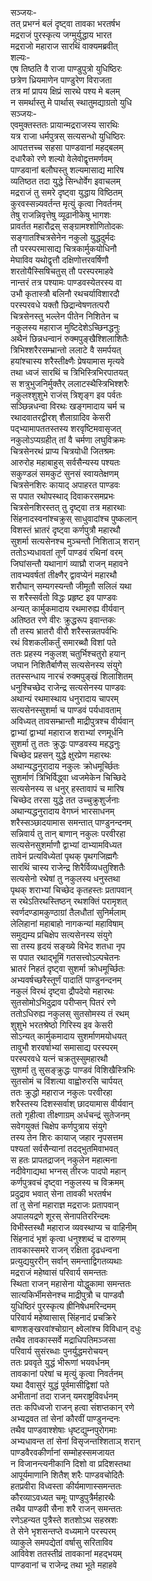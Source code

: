 सञ्जयः-  
तत् प्रभग्नं बलं दृष्ट्वा तावका भरतर्षभ  
मद्रराजं पुरस्कृत्य जग्मुर्युद्धाय भारत  
मद्रराजो महाराज सारथिं वाक्यमब्रवीत्  
शल्यः-  
एष तिष्ठति वै राजा पाण्डुपुत्रो युधिष्ठिरः  
छत्रेण ध्रियमाणेन पाण्डुरेण विराजता  
तत्र मां प्रापय क्षिप्रं सारथे पश्य मे बलम्  
न समर्थास्तु मे पार्थास् स्थातुमद्याग्रतो युधि  
सञ्जयः-  
एवमुक्तस्ततः प्रायान्मद्रराजस्य सारथिः  
यत्र राजा धर्मपुत्रस् सत्यसन्धो युधिष्ठिरः  
आपतत्तच्च सहसा पाण्डवानां महद्बलम्  
दधारैको रणे शल्यो वेलेवोद्वृत्तमर्णवम्  
पाण्डवानां बलौघस्तु शल्यमासाद्य मारिष  
व्यतिष्ठत तदा युद्धे सिन्धोर्वेग इवाचलम्  
मद्रराजं तु समरे दृष्ट्वा युद्धाय विष्ठितम्  
कुरवस्सन्न्यवर्तन्त मृत्युं कृत्वा निवर्तनम्  
तेषु राजन्निवृत्तेषु व्यूढानीकेषु भागशः  
प्रावर्तत महारौद्रस् सङ्ग्रामश्शोणितोदकः  
सङ्गातश्चित्रसेनेन नकुलो युद्धदुर्मदः  
तौ परस्परमासाद्य चित्रकार्मुकयोधिनौ  
मेघाविव यथोद्वृत्तौ दक्षिणोत्तरवर्षिणौ  
शरतोयैस्सिषिचतुस् तौ परस्परमाहवे  
नान्तरं तत्र पश्यामः पाण्डवस्येतरस्य वा  
उभौ कृतास्त्रौ बलिनौ रथचर्याविशारदौ  
परस्परवधे यक्तौ छिद्रान्वेषणतत्परौ  
चित्रसेनस्तु भल्लेन पीतेन निशितेन च  
नकुलस्य महाराज मुष्टिदेशेऽच्छिनद्धनुः  
अथैनं छिन्नधन्वानं रुक्मपुङ्खैश्शिलाशितैः  
त्रिभिश्शरैरसम्भ्रान्तो ललाटे वै समर्पयत्  
हयांश्चास्य शरैस्तीक्ष्णैः प्रेषयामास मृत्यवे  
तथा ध्वजं सारथिं च त्रिभिस्त्रिभिरपातयत्  
स शत्रुभुजनिर्मुक्तैर् ललाटस्थैस्त्रिभिश्शरैः  
नकुलश्शुशुभे राजंस् त्रिशृङ्ग इव पर्वतः  
सञ्छिन्नधन्वा विरथः खङ्गमादाय चर्म च  
रथादवातरद्वीरश् शैलाग्रादिव केसरी  
पद्भ्यामापततस्तस्य शरवृष्टिमवासृजत्  
नकुलोऽप्यग्रहीत् तां वै चर्मणा लघुविक्रमः  
चित्रसेनरथं प्राप्य चित्रयोधी जितश्रमः  
आरुरोह महाबाहुस् सर्वसैन्यस्य पश्यतः  
सकुण्डलं समकुटं सुनसं स्वायतेक्षणम्  
चित्रसेनशिरः कायाद् अपाहरत पाण्डवः  
स पपात रथोपस्थाद् दिवाकरसमप्रभः  
चित्रसेनशिरस्तत् तु दृष्ट्वा तत्र महारथाः  
सिंहनादस्वनांश्चक्रुस् साधुवादांश्च पुष्कलान्  
विशस्तं भ्रातरं दृष्ट्वा कर्णपुत्रौ महारथौ  
सुशर्मा सत्यसेनश्च मुञ्चन्तौ निशिताञ् शरान्  
ततोऽभ्यधावतां तूर्णं पाण्डवं रथिनां वरम्  
जिघांसन्तौ यथानागं व्याघ्रौ राजन् महावने  
तावभ्यवर्षतां तीक्ष्णैर् द्वावप्येनं महारथौ  
शरौघान् सम्यगस्यन्तौ जीमूतौ सलिलं यथा  
स शरैस्सर्वतो विद्धः प्रहृष्ट इव पाण्डवः  
अन्यत् कार्मुकमादाय रथमारुह्य वीर्यवान्  
अतिष्ठत रणे वीरः क्रुद्धरूप इवान्तकः  
तौ तस्य भ्रातरौ वीरौ शरैस्सन्नतपर्वभिः  
रथं विशकलीकर्तुं समारब्थौ विशां पते  
ततः प्रहस्य नकुलश् चतुर्भिश्चतुरो हयान्  
जघान निशितैर्बाणैस् सत्यसेनस्य संयुगे  
ततस्सन्धाय नारचं रुक्मपुङ्खं शिलाशितम्  
धनुश्चिच्छेद राजेन्द्र सत्यसेनस्य पाण्डवः  
अथान्यं रथमास्थाय धनुरादाय चापरम्  
सत्यसेनस्सुशर्मा च पाण्डवं पर्यधावताम्  
अविध्यत् तावसम्भ्रान्तौ माद्रीपुत्रश्च वीर्यवान्  
द्वाभ्यां द्वाभ्यां महाराज शराभ्यां रणमूर्धनि  
सुशर्मा तु ततः क्रुद्धः पाण्डवस्य महद्धनुः  
चिच्छेद प्रहसन् युद्धे क्षुरप्रेण महारथः  
अथान्यद्धनुरादाय नकुलः क्रोधमूर्च्छितः  
सुशर्माणं त्रिभिर्विद्ध्वा ध्वजमेकेन चिच्छिदे  
सत्यसेनस्य स धनुर् हस्तावापं च मारिष  
चिच्छेद तरसा युद्धे तत उच्चुक्रुशुर्जनाः  
अथान्यद्धनुरादाय वेगघ्नं भारसाधनम्  
शरैस्सञ्छादयामास समन्तात् पाण्डुनन्दनम्  
सन्निवार्य तु तान् बाणान् नकुलः परवीरहा  
सत्यसेनसुशर्माणौ द्वाभ्यां दाभ्यामविध्यत  
तावेनं प्रत्यविध्येतां पृथक् पृथगजिह्मगैः  
सारथिं चास्य राजेन्द्र शिरैर्विव्यधतुश्शितैः  
सत्यसेनो रथेषां तु नकुलस्य धनुस्तथा  
पृथक् शराभ्यां चिच्छेद कृतहस्तः प्रतापवान्  
स रथेऽतिरथस्तिष्ठन् रथशक्तिं परामृशत्  
स्वर्णदण्डामकुण्ठाग्रां तैलधौतां सुनिर्मलाम्  
लेलिहानां महाबाहो नागकन्यां महाविषाम्  
समुद्यम्य प्रचिक्षेप सत्यसेनस्य संयुगे  
सा तस्य हृदयं सङ्ख्ये विभेद शतधा नृप  
स पपात रथाद्भूमिं गतसत्त्वोऽल्पचेतनः  
भ्रातरं निहतं दृष्ट्वा सुशर्मा क्रोधमूर्च्छितः  
अभ्यवर्षच्छरैस्तूर्णं पादातिं पाण्डुनन्दनम्  
नकुलं विरथं दृष्ट्वा द्रौपदेयो महारथः  
सुतसोमोऽभिदुद्राव परीप्सन् पितरं रणे  
ततोऽधिरुह्य नकुलस् सुतसोमस्य तं रथम्  
शुशुभे भरतश्रेष्ठो गिरिस्य इव केसरी  
सोऽन्यत् कार्मुकमादाय सुशर्माणमयोधयत्  
तावुभौ शरवर्षाभ्यां समासाद्य परस्परम्  
परस्परवधे यत्नं चक्रतुस्सुमहारथौ  
सुशर्मा तु सुसङ्क्रुद्धः पाण्डवं विशिखैस्त्रिभिः  
सुतसोमं च विंशत्या वाह्वोरुरसि चार्पयत्  
ततः क्रुद्धो महाराज नकुलः परवीरहा  
शरैस्तस्य दिशस्सर्वाश् छादयामास वीर्यवान्  
ततो गृहीत्वा तीक्ष्णाग्रम् अर्धचन्द्रं सुतेजनम्  
सवेगयुक्तं चिक्षेप कर्णपुत्राय संयुगे  
तस्य तेन शिरः कायाज् जहार नृपसत्तम  
पश्यतां सर्वसैन्यानां तदद्भुतमिवाभवत्  
स हतः प्रापतद्राजन् नकुलेन महात्मना  
नदीवेगाद्यथा भग्नस् तीरजः पादपो महान्  
कर्णपुत्रवचं दृष्ट्वा नकुलस्य च विक्रमम्  
प्रदुद्राव भवात् सेना तावकी भरतर्षभ  
तां तु सेनां महाराज्ञ मद्रराजः प्रतापवान्  
अपालयद्रणे शूरस् सेनापतिररिन्दमः  
विभीस्तस्थौ महाराज व्यवस्थाप्य च वाहिनीम्  
सिंहनादं भृशं कृत्वा धनुश्शब्दं च दारुणम्  
तावकास्समरे राजन् रक्षिता दृढधन्वना  
प्रत्युद्ययुररीन् सर्वान् समन्ताद्विगतव्यथाः  
मद्रराजं महेष्वासं परिवार्य समन्ततः  
स्थिता राजन् महासेना योद्धुकामा समन्ततः  
सात्यकिर्भीमसेनश्च माद्रीपुत्रौ च पाण्डवौ  
युधिष्ठिरं पुरस्कृत्य ह्रीनिषेधमरिन्दमम्  
परिवार्य महेष्वासास् सिंहनादं प्रचक्रिरे  
बाणशङ्खरवांश्चोग्रान् क्ष्वेलांश्च विविधान् दधुः  
तथैव तावकास्सर्वे मद्राधिपतिमञ्जसा  
परिवार्य सुसंरब्धाः पुनर्युद्धमरोचयन्  
ततः प्रववृते युद्धं भीरूणां भयवर्धनम्  
तावकानां परेषां च मृत्युं कृत्वा निवर्तनम्  
यथा दैवासुरं युद्धं पूर्वमासीद्विशां पते  
अभीतानां तदा राजन् यमराष्ट्रविवर्धनम्  
ततः कपिध्वजो राजन् हत्वा संशप्तकान् रणे  
अभ्यद्रवत तां सेनां कौरवीं पाण्डुनन्दनः  
तथैव पाण्डवाश्शेषाः धृष्टद्युम्नपुरोगमाः  
अभ्यधावन्त तां सेनां विसृजन्तश्शिताञ् शरान्  
पाण्डवैरवकीर्णानां सम्मोहस्समजायत  
न विजानन्त्यनीकानि दिशो वा प्रदिशस्तथा  
आपूर्यमाणानि शितैश् शरैः पाण्डवचोदितैः  
हतप्रवीरा विध्वस्ता कीर्यमाणास्समन्ततः  
कौरव्याऽवध्यत चमूः पाण्डुपुत्रैर्महारथैः  
तथैव पाण्डवी सैना शरै राजन् समन्ततः  
रणेऽहन्यत पुत्रैस्ते शतशोऽथ सहस्रशः  
ते सेने भृशसन्तप्ते वध्यमाने परस्परम्  
व्याकुले समपद्येतां वर्षासु सरिताविव  
आविवेश ततस्तीव्रं तावकानां महद्भयम्  
पाण्डवानां च राजेन्द्र तथा भूते महाहवे  
